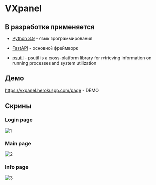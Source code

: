 # VXpanel

## В разработке применяется ##

* [Python 3.9](https://www.python.org/) - язык программирования

* [FastAPI](https://fastapi.tiangolo.com) - основной фреймворк

* [psutil](https://pypi.org/project/psutil/) - psutil is a cross-platform library for retrieving information on running processes and system utilization

## Демо ##

https://vxpanel.herokuapp.com/page - DEMO

## Скрины ##

### Login page

![1](https://raw.githubusercontent.com/vsecoder/vxpanel/main/img/1.png)

### Main page

![2](https://raw.githubusercontent.com/vsecoder/vxpanel/main/img/2.png)

### Info page

![3](https://raw.githubusercontent.com/vsecoder/vxpanel/main/img/3.png)
